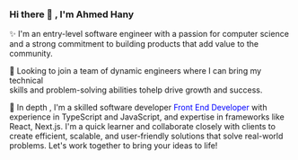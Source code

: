 ### Hi there 👋 , I'm Ahmed Hany

✨ I'm an entry-level software engineer with a passion for computer science <br> 
and a strong commitment to building products that add value to the community.

👀 Looking to join a team of dynamic engineers where I can bring my technical <br> 
skills and problem-solving abilities tohelp drive growth and success.

🚀 In depth , I'm a skilled software developer <span style='color:blue'> Front End Developer </span> with experience in TypeScript and JavaScript, and expertise in frameworks like React, Next.js. I'm a quick learner and collaborate closely with clients to create efficient, scalable, and user-friendly solutions that solve real-world problems. Let's work together to bring your ideas to life!
